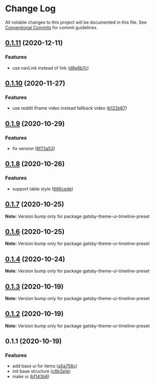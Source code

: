 # Change Log

All notable changes to this project will be documented in this file.
See [Conventional Commits](https://conventionalcommits.org) for commit guidelines.

## [0.1.11](https://github.com/theowenyoung/gatsby-theme-timeline/compare/gatsby-theme-ui-timeline-preset@0.1.10...gatsby-theme-ui-timeline-preset@0.1.11) (2020-12-11)

### Features

- use navLink instead of link ([d8e8b7c](https://github.com/theowenyoung/gatsby-theme-timeline/commit/d8e8b7c89e7533a0c23214b5fbb33b1d3dcfb92b))

## [0.1.10](https://github.com/theowenyoung/gatsby-theme-timeline/compare/gatsby-theme-ui-timeline-preset@0.1.9...gatsby-theme-ui-timeline-preset@0.1.10) (2020-11-27)

### Features

- use reddit iframe video instead fallback video ([b122b67](https://github.com/theowenyoung/gatsby-theme-timeline/commit/b122b675be3f81047e3572783a7287e4d8aaa523))

## [0.1.9](https://github.com/theowenyoung/gatsby-theme-timeline/compare/gatsby-theme-ui-timeline-preset@0.1.8...gatsby-theme-ui-timeline-preset@0.1.9) (2020-10-29)

### Features

- fix version ([8f73a53](https://github.com/theowenyoung/gatsby-theme-timeline/commit/8f73a537ca827b5e6fd0911445c14fbae8491da0))

## [0.1.8](https://github.com/theowenyoung/gatsby-theme-timeline/compare/gatsby-theme-ui-timeline-preset@0.1.7...gatsby-theme-ui-timeline-preset@0.1.8) (2020-10-26)

### Features

- support table style ([666cede](https://github.com/theowenyoung/gatsby-theme-timeline/commit/666cedef1d161c2646d2c1759cd2fd44fd26f8d0))

## [0.1.7](https://github.com/theowenyoung/gatsby-theme-timeline/compare/gatsby-theme-ui-timeline-preset@0.1.6...gatsby-theme-ui-timeline-preset@0.1.7) (2020-10-25)

**Note:** Version bump only for package gatsby-theme-ui-timeline-preset

## [0.1.6](https://github.com/theowenyoung/gatsby-theme-timeline/compare/gatsby-theme-ui-timeline-preset@0.1.4...gatsby-theme-ui-timeline-preset@0.1.6) (2020-10-25)

**Note:** Version bump only for package gatsby-theme-ui-timeline-preset

## [0.1.4](https://github.com/theowenyoung/gatsby-theme-timeline/compare/gatsby-theme-ui-timeline-preset@0.1.3...gatsby-theme-ui-timeline-preset@0.1.4) (2020-10-24)

**Note:** Version bump only for package gatsby-theme-ui-timeline-preset

## [0.1.3](https://github.com/theowenyoung/gatsby-theme-timeline/compare/gatsby-theme-ui-timeline-preset@0.1.2...gatsby-theme-ui-timeline-preset@0.1.3) (2020-10-19)

**Note:** Version bump only for package gatsby-theme-ui-timeline-preset

## [0.1.2](https://github.com/theowenyoung/gatsby-theme-timeline/compare/gatsby-theme-ui-timeline-preset@0.1.1...gatsby-theme-ui-timeline-preset@0.1.2) (2020-10-19)

**Note:** Version bump only for package gatsby-theme-ui-timeline-preset

## 0.1.1 (2020-10-19)

### Features

- add base ui for items ([a5a756c](https://github.com/theowenyoung/gatsby-theme-timeline/commit/a5a756c7ffa84fe5a83d3408cee3085fc477993f))
- init base structure ([c6b3a1e](https://github.com/theowenyoung/gatsby-theme-timeline/commit/c6b3a1e434a2809ab7417fb9c47ce6035293a06c))
- make ui ([bf143b6](https://github.com/theowenyoung/gatsby-theme-timeline/commit/bf143b6388a881bd5832fca17b9da5357dae8899))
